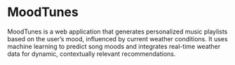 # MoodTunes
MoodTunes is a web application that generates personalized music playlists based on the user’s mood, influenced by current weather conditions. It uses machine learning to predict song moods and integrates real-time weather data for dynamic, contextually relevant recommendations.
